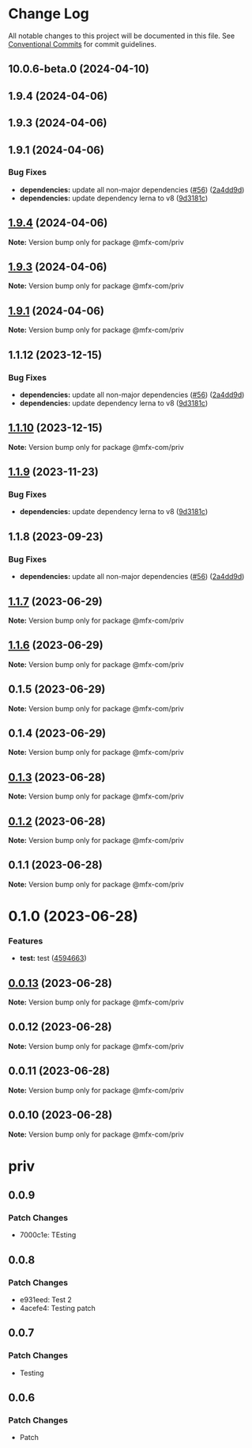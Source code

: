 # Change Log

All notable changes to this project will be documented in this file.
See [Conventional Commits](https://conventionalcommits.org) for commit guidelines.

## 10.0.6-beta.0 (2024-04-10)



## 1.9.4 (2024-04-06)



## 1.9.3 (2024-04-06)



## 1.9.1 (2024-04-06)


### Bug Fixes

* **dependencies:** update all non-major dependencies ([#56](https://github.com/MFX-com/testing-packages/issues/56)) ([2a4dd9d](https://github.com/MFX-com/testing-packages/commit/2a4dd9dfaeb51305235c1f7c19d2d7e5d6f217c3))
* **dependencies:** update dependency lerna to v8 ([9d3181c](https://github.com/MFX-com/testing-packages/commit/9d3181cbbf32dda008cf2b2cd5366daf072dc749))





## [1.9.4](https://github.com/MFX-com/testing-packages/compare/v1.9.3...v1.9.4) (2024-04-06)

**Note:** Version bump only for package @mfx-com/priv





## [1.9.3](https://github.com/MFX-com/testing-packages/compare/v1.9.2...v1.9.3) (2024-04-06)

**Note:** Version bump only for package @mfx-com/priv





## [1.9.1](https://github.com/MFX-com/testing-packages/compare/v1.5.6...v1.9.1) (2024-04-06)

**Note:** Version bump only for package @mfx-com/priv






## 1.1.12 (2023-12-15)


### Bug Fixes

* **dependencies:** update all non-major dependencies ([#56](https://github.com/mfx-com/testing-packages/issues/56)) ([2a4dd9d](https://github.com/mfx-com/testing-packages/commit/2a4dd9dfaeb51305235c1f7c19d2d7e5d6f217c3))
* **dependencies:** update dependency lerna to v8 ([9d3181c](https://github.com/mfx-com/testing-packages/commit/9d3181cbbf32dda008cf2b2cd5366daf072dc749))





## [1.1.10](https://github.com/mfx-com/testing-packages/compare/@mfx-com/priv@1.1.9...@mfx-com/priv@1.1.10) (2023-12-15)

**Note:** Version bump only for package @mfx-com/priv





## [1.1.9](https://github.com/mfx-com/testing-packages/compare/@mfx-com/priv@1.1.8...@mfx-com/priv@1.1.9) (2023-11-23)


### Bug Fixes

* **dependencies:** update dependency lerna to v8 ([9d3181c](https://github.com/mfx-com/testing-packages/commit/9d3181cbbf32dda008cf2b2cd5366daf072dc749))





## 1.1.8 (2023-09-23)


### Bug Fixes

* **dependencies:** update all non-major dependencies ([#56](https://github.com/mfx-com/testing-packages/issues/56)) ([2a4dd9d](https://github.com/mfx-com/testing-packages/commit/2a4dd9dfaeb51305235c1f7c19d2d7e5d6f217c3))





## [1.1.7](https://github.com/mfx-com/testing-packages/compare/@mfx-com/priv@1.1.6...@mfx-com/priv@1.1.7) (2023-06-29)

**Note:** Version bump only for package @mfx-com/priv





## [1.1.6](https://github.com/mfx-com/testing-packages/compare/@mfx-com/priv@0.1.5...@mfx-com/priv@1.1.6) (2023-06-29)

**Note:** Version bump only for package @mfx-com/priv





## 0.1.5 (2023-06-29)

**Note:** Version bump only for package @mfx-com/priv





## 0.1.4 (2023-06-29)

**Note:** Version bump only for package @mfx-com/priv





## [0.1.3](https://github.com/mfx-com/testing-packages/compare/@mfx-com/priv@0.0.10...@mfx-com/priv@0.1.3) (2023-06-28)

**Note:** Version bump only for package @mfx-com/priv





## [0.1.2](https://github.com/mfx-com/testing-packages/compare/@mfx-com/priv@0.0.10...@mfx-com/priv@0.1.2) (2023-06-28)

**Note:** Version bump only for package @mfx-com/priv





## 0.1.1 (2023-06-28)

**Note:** Version bump only for package @mfx-com/priv





# 0.1.0 (2023-06-28)


### Features

* **test:** test ([4594663](https://github.com/mfx-com/testing-packages/commit/45946636673884a211bb2e568153a3d47d4f0f9b))





## [0.0.13](https://github.com/mfx-com/testing-packages/compare/@mfx-com/priv@0.0.10...@mfx-com/priv@0.0.13) (2023-06-28)

**Note:** Version bump only for package @mfx-com/priv






## 0.0.12 (2023-06-28)

**Note:** Version bump only for package @mfx-com/priv





## 0.0.11 (2023-06-28)

**Note:** Version bump only for package @mfx-com/priv





## 0.0.10 (2023-06-28)

**Note:** Version bump only for package @mfx-com/priv





# priv

## 0.0.9

### Patch Changes

- 7000c1e: TEsting

## 0.0.8

### Patch Changes

- e931eed: Test 2
- 4acefe4: Testing patch

## 0.0.7

### Patch Changes

- Testing

## 0.0.6

### Patch Changes

- Patch
